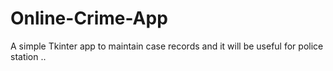 # Online-Crime-App

A simple Tkinter app to maintain case records and it will be useful for police station ..
